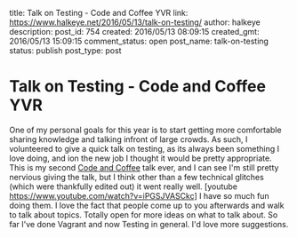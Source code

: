 title: Talk on Testing - Code and Coffee YVR
link: https://www.halkeye.net/2016/05/13/talk-on-testing/
author: halkeye
description: 
post_id: 754
created: 2016/05/13 08:09:15
created_gmt: 2016/05/13 15:09:15
comment_status: open
post_name: talk-on-testing
status: publish
post_type: post

# Talk on Testing - Code and Coffee YVR

One of my personal goals for this year is to start getting more comfortable sharing knowledge and talking infront of large crowds. As such, I volunteered to give a quick talk on testing, as its always been something I love doing, and ion the new job I thought it would be pretty appropriate. This is my second [Code and Coffee](http://www.meetup.com/Code-Coffee-Vancouver/) talk ever, and I can see I'm still pretty nervious giving the talk, but I think other than a few technical glitches (which were thankfully edited out) it went really well. [youtube https://www.youtube.com/watch?v=iPGSJVASCkc] I have so much fun doing them. I love the fact that people come up to you afterwards and walk to talk about topics. Totally open for more ideas on what to talk about. So far I've done Vagrant and now Testing in general. I'd love more suggestions.